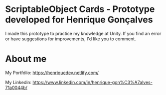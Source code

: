 # ScriptableObject Cards - Prototype developed for Henrique Gonçalves

I made this prototype to practice my knowledge at Unity. If you find an error or have suggestions for improvements, I'd like you to comment.


# About me 

My Portfólio: https://henriquedev.netlify.com/

My Linkedin: https://www.linkedin.com/in/henrique-gon%C3%A7alves-71a0044b/
